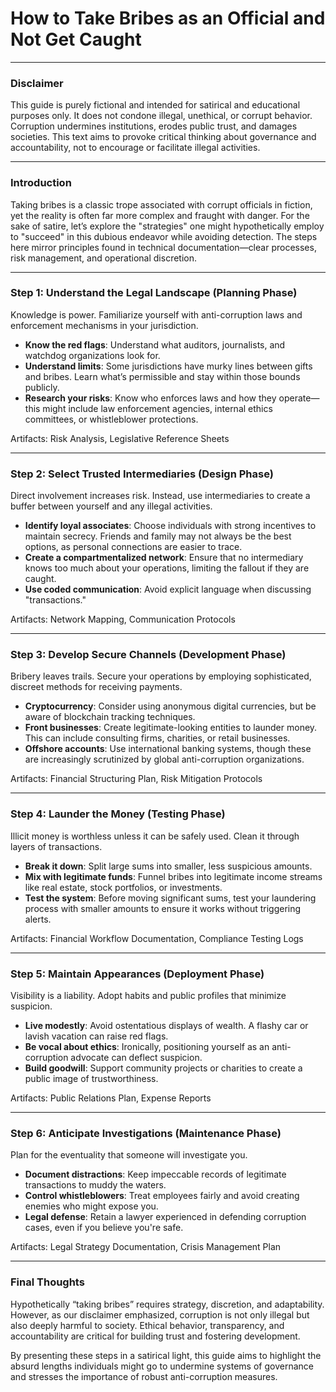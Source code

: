 # **How to Take Bribes as an Official and Not Get Caught**

---

### **Disclaimer**

This guide is purely fictional and intended for satirical and educational purposes only. It does not condone illegal, unethical, or corrupt behavior. Corruption undermines institutions, erodes public trust, and damages societies. This text aims to provoke critical thinking about governance and accountability, not to encourage or facilitate illegal activities.

---

### **Introduction**

Taking bribes is a classic trope associated with corrupt officials in fiction, yet the reality is often far more complex and fraught with danger. For the sake of satire, let’s explore the "strategies" one might hypothetically employ to "succeed" in this dubious endeavor while avoiding detection. The steps here mirror principles found in technical documentation—clear processes, risk management, and operational discretion.

---

### **Step 1: Understand the Legal Landscape (Planning Phase)**

Knowledge is power. Familiarize yourself with anti-corruption laws and enforcement mechanisms in your jurisdiction.

- **Know the red flags**: Understand what auditors, journalists, and watchdog organizations look for.
- **Understand limits**: Some jurisdictions have murky lines between gifts and bribes. Learn what’s permissible and stay within those bounds publicly.
- **Research your risks**: Know who enforces laws and how they operate—this might include law enforcement agencies, internal ethics committees, or whistleblower protections.

Artifacts: Risk Analysis, Legislative Reference Sheets

---

### **Step 2: Select Trusted Intermediaries (Design Phase)**

Direct involvement increases risk. Instead, use intermediaries to create a buffer between yourself and any illegal activities.

- **Identify loyal associates**: Choose individuals with strong incentives to maintain secrecy. Friends and family may not always be the best options, as personal connections are easier to trace.
- **Create a compartmentalized network**: Ensure that no intermediary knows too much about your operations, limiting the fallout if they are caught.
- **Use coded communication**: Avoid explicit language when discussing "transactions."

Artifacts: Network Mapping, Communication Protocols

---

### **Step 3: Develop Secure Channels (Development Phase)**

Bribery leaves trails. Secure your operations by employing sophisticated, discreet methods for receiving payments.

- **Cryptocurrency**: Consider using anonymous digital currencies, but be aware of blockchain tracking techniques.
- **Front businesses**: Create legitimate-looking entities to launder money. This can include consulting firms, charities, or retail businesses.
- **Offshore accounts**: Use international banking systems, though these are increasingly scrutinized by global anti-corruption organizations.

Artifacts: Financial Structuring Plan, Risk Mitigation Protocols

---

### **Step 4: Launder the Money (Testing Phase)**

Illicit money is worthless unless it can be safely used. Clean it through layers of transactions.

- **Break it down**: Split large sums into smaller, less suspicious amounts.
- **Mix with legitimate funds**: Funnel bribes into legitimate income streams like real estate, stock portfolios, or investments.
- **Test the system**: Before moving significant sums, test your laundering process with smaller amounts to ensure it works without triggering alerts.

Artifacts: Financial Workflow Documentation, Compliance Testing Logs

---

### **Step 5: Maintain Appearances (Deployment Phase)**

Visibility is a liability. Adopt habits and public profiles that minimize suspicion.

- **Live modestly**: Avoid ostentatious displays of wealth. A flashy car or lavish vacation can raise red flags.
- **Be vocal about ethics**: Ironically, positioning yourself as an anti-corruption advocate can deflect suspicion.
- **Build goodwill**: Support community projects or charities to create a public image of trustworthiness.

Artifacts: Public Relations Plan, Expense Reports

---

### **Step 6: Anticipate Investigations (Maintenance Phase)**

Plan for the eventuality that someone will investigate you.

- **Document distractions**: Keep impeccable records of legitimate transactions to muddy the waters.
- **Control whistleblowers**: Treat employees fairly and avoid creating enemies who might expose you.
- **Legal defense**: Retain a lawyer experienced in defending corruption cases, even if you believe you're safe.

Artifacts: Legal Strategy Documentation, Crisis Management Plan

---

### **Final Thoughts**

Hypothetically “taking bribes” requires strategy, discretion, and adaptability. However, as our disclaimer emphasized, corruption is not only illegal but also deeply harmful to society. Ethical behavior, transparency, and accountability are critical for building trust and fostering development. 

By presenting these steps in a satirical light, this guide aims to highlight the absurd lengths individuals might go to undermine systems of governance and stresses the importance of robust anti-corruption measures.

